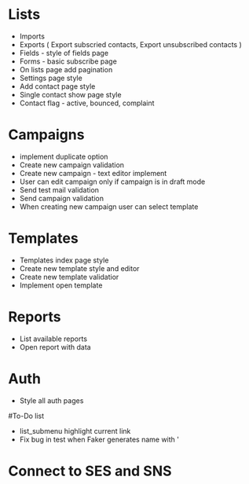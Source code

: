 # Lists
- Imports
- Exports ( Export subscried contacts, Export unsubscribed contacts )
- Fields - style of fields page
- Forms - basic subscribe page
- On lists page add pagination
- Settings page style
- Add contact page style
- Single contact show page style
- Contact flag - active, bounced, complaint

# Campaigns
- implement duplicate option
- Create new campaign validation
- Create new campaign - text editor implement
- User can edit campaign only if campaign is in draft mode
- Send test mail validation
- Send campaign validation
- When creating new campaign user can select template

# Templates
- Templates index page style
- Create new template style and editor
- Create new template validatior
- Implement open template

# Reports
- List available reports
- Open report with data

# Auth
- Style all auth pages

#To-Do list
- list_submenu highlight current link
- Fix bug in test when Faker generates name with '

# Connect to SES and SNS